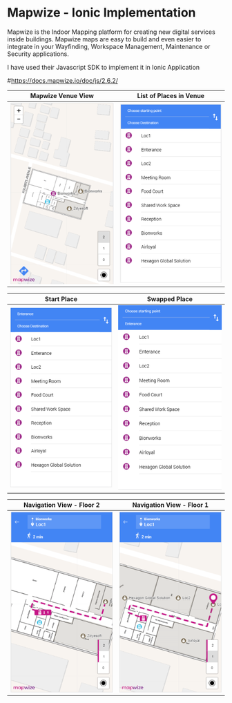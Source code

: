 # Mapwize - Ionic Implementation
 
 Mapwize is the Indoor Mapping platform for creating new digital services inside buildings. Mapwize maps are easy to build and even easier to integrate in your Wayfinding, Workspace Management, Maintenance or Security applications.
 
 I have used their Javascript SDK to implement it in Ionic Application
 
 #https://docs.mapwize.io/doc/js/2.6.2/

 


Mapwize Venue View             |  List of Places in Venue
:-------------------------:|:-------------------------:
![](https://github.com/VivekanandanS/ionic-mapwize/blob/master/src/assets/imgs/image2.png)  |  ![](https://github.com/VivekanandanS/ionic-mapwize/blob/master/src/assets/imgs/image1.png)

Start Place            |  Swapped Place
:-------------------------:|:-------------------------:
![](https://github.com/VivekanandanS/ionic-mapwize/blob/master/src/assets/imgs/image3.png)  |  ![](https://github.com/VivekanandanS/ionic-mapwize/blob/master/src/assets/imgs/image4.png)

Navigation View - Floor 2            |  Navigation View - Floor 1
:-------------------------:|:-------------------------:
![](https://github.com/VivekanandanS/ionic-mapwize/blob/master/src/assets/imgs/image5.png)  |  ![](https://github.com/VivekanandanS/ionic-mapwize/blob/master/src/assets/imgs/image6.png)

